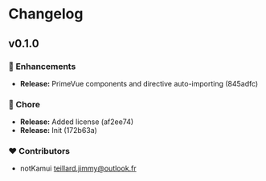 # Changelog


## v0.1.0


### 🚀 Enhancements

  - **Release:** PrimeVue components and directive auto-importing (845adfc)

### 🏡 Chore

  - **Release:** Added license (af2ee74)
  - **Release:** Init (172b63a)

### ❤️  Contributors

- notKamui <teillard.jimmy@outlook.fr>

